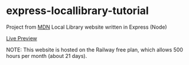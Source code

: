 # express-locallibrary-tutorial
Project from [MDN](https://developer.mozilla.org/en-US/docs/Learn/Server-side/Express_Nodejs) Local Library website written in Express (Node) 

[Live Preview](https://express-locallibrary-tutorial-production-a43a.up.railway.app)

NOTE: This website is hosted on the Railway free plan, which allows 500 hours per month (about 21 days).
